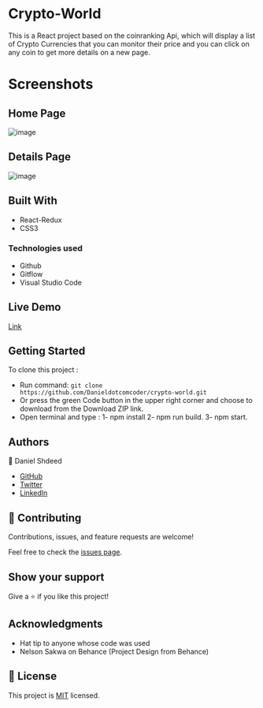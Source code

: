 # Crypto-World

This is a React project based on the coinranking Api, which will display a list of Crypto Currencies that you can monitor their price and you can click on any coin to get more details on a new page.  
# Screenshots
## Home Page
![image]()

## Details Page
![image]()
## Built With
- React-Redux
- CSS3
### Technologies used
- Github
- Gitflow
- Visual Studio Code


## Live Demo

[Link]()

## Getting Started

 To clone this project :

* Run command: `git clone https://github.com/Danieldotcomcoder/crypto-world.git`
* Or press the green Code button in the upper right corner and choose to download from the Download ZIP link.
* Open terminal and type : 1-  npm install
                           2-  npm run build.
                           3-  npm start. 
## Authors

 :man: Daniel Shdeed

- [GitHub](https://github.com/Danieldotcomcoder)
- [Twitter](https://twitter.com/DannyDotcoder)
- [LinkedIn](https://www.linkedin.com/in/daniel-shdeed/)

## 🤝 Contributing

Contributions, issues, and feature requests are welcome!

Feel free to check the [issues page](../../issues/).

## Show your support

Give a ⭐️ if you like this project!

## Acknowledgments

- Hat tip to anyone whose code was used
- Nelson Sakwa on Behance (Project Design from Behance)

## 📝 License

This project is [MIT](./MIT.md) licensed.
